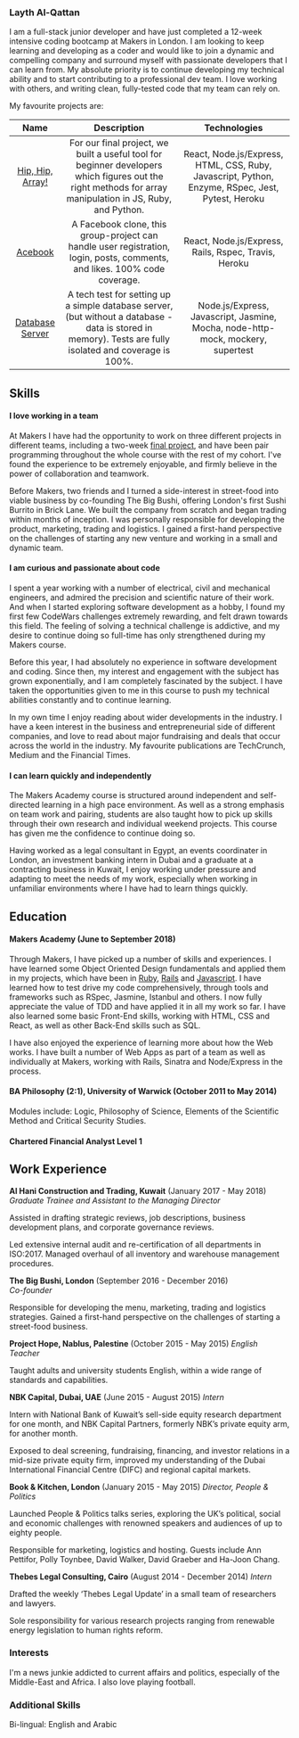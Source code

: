 ### Layth Al-Qattan

I am a full-stack junior developer and have just completed a 12-week intensive coding bootcamp at Makers in London. I am looking to keep learning and developing as a coder and would like to join a dynamic and compelling company and surround myself with passionate developers that I can learn from. My absolute priority is to continue developing my technical ability and to start contributing to a professional dev team. I love working with others, and writing clean, fully-tested code that my team can rely on. 

My favourite projects are:

|Name        |Description|Technologies|
|:------------:|:-----------:|:------------:|
|[Hip, Hip, Array!](https://github.com/laythq/array_of_sunshine)|For our final project, we built a useful tool for beginner developers which figures out the right methods for array manipulation in JS, Ruby, and Python.|React, Node.js/Express, HTML, CSS, Ruby, Javascript, Python, Enzyme, RSpec, Jest, Pytest, Heroku|
|[Acebook](https://github.com/laythq/acebook-nice-team)|A Facebook clone, this group-project can handle user registration, login, posts, comments, and likes. 100% code coverage.|React, Node.js/Express, Rails, Rspec, Travis, Heroku|
|[Database Server](https://github.com/laythq/database-server-tech-test)| A tech test for setting up a simple database server, (but without a database - data is stored in memory). Tests are fully isolated and coverage is 100%.|Node.js/Express, Javascript, Jasmine, Mocha, node-http-mock, mockery, supertest|



## Skills

#### I love working in a team

At Makers I have had the opportunity to work on three different projects in different teams, including a two-week [final project](https://github.com/laythq/array_of_sunshine), and have been pair programming throughout the whole course with the rest of my cohort. I've found the experience to be extremely enjoyable, and firmly believe in the power of collaboration and teamwork. 

Before Makers, two friends and I turned a side-interest in street-food into viable business by co-founding The Big Bushi, offering London's first Sushi Burrito in Brick Lane. We built the company from scratch and began trading within months of inception. I was personally responsible for developing the product, marketing, trading and logistics. I gained a first-hand perspective on the challenges of starting any new venture and working in a small and dynamic team.

#### I am curious and passionate about code

I spent a year working with a number of electrical, civil and mechanical engineers, and admired the precision and scientific nature of their work. And when I started exploring software development as a hobby, I found my first few CodeWars challenges extremely rewarding, and felt drawn towards this field. The feeling of solving a technical challenge is addictive, and my desire to continue doing so full-time has only strengthened during my Makers course. 

Before this year, I had absolutely no experience in software development and coding. Since then, my interest and engagement with the subject has grown exponentially, and I am completely fascinated by the subject. I have taken the opportunities given to me in this course to push my technical abilities constantly and to continue learning.

In my own time I enjoy reading about wider developments in the industry. I have a keen interest in the business and entrepreneurial side of different companies, and love to read about major fundraising and deals that occur across the world in the industry. My favourite publications are TechCrunch, Medium and the Financial Times.

#### I can learn quickly and independently

The Makers Academy course is structured around independent and self-directed learning in a high pace environment. As well as a strong emphasis on team work and pairing, students are also taught how to pick up skills through their own research and individual weekend projects. This course has given me the confidence to continue doing so. 

Having worked as a legal consultant in Egypt, an events coordinater in London, an investment banking intern in Dubai and a graduate at a contracting business in Kuwait, I enjoy working under pressure and adapting to meet the needs of my work, especially when working in unfamiliar environments where I have had to learn things quickly. 

## Education

#### Makers Academy (June to September 2018)

Through Makers, I have picked up a number of skills and experiences. I have learned some Object Oriented Design fundamentals and applied them in my projects, which have been in [Ruby](https://github.com/laythq/MakersBnB), [Rails](https://github.com/laythq/acebook-nice-team) and [Javascript](https://github.com/laythq/NotesApp). I have learned how to test drive my code comprehensively, through tools and frameworks such as RSpec, Jasmine, Istanbul and others. I now fully appreciate the value of TDD and have applied it in all my work so far. I have also learned some basic Front-End skills, working with HTML, CSS and React, as well as other Back-End skills such as SQL. 

I have also enjoyed the experience of learning more about how the Web works. I have built a number of Web Apps as part of a team as well as individually at Makers, working with Rails, Sinatra and Node/Express in the process. 

#### BA Philosophy (2:1), University of Warwick (October 2011 to May 2014)

Modules include: Logic, Philosophy of Science, Elements of the Scientific Method and Critical Security Studies.

#### Chartered Financial Analyst Level 1

## Work Experience

**Al Hani Construction and Trading, Kuwait** (January 2017 - May 2018)    
*Graduate Trainee and Assistant to the Managing Director*

Assisted in drafting strategic reviews, job descriptions, business development plans, and corporate governance reviews.

Led extensive internal audit and re-certification of all departments in ISO:2017. Managed overhaul of all inventory and warehouse management procedures.

**The Big Bushi, London** (September 2016 - December 2016)   
*Co-founder*

Responsible for developing the menu, marketing, trading and logistics strategies. Gained a first-hand
perspective on the challenges of starting a street-food business.

**Project Hope, Nablus, Palestine** (October 2015 - May 2015)
*English Teacher*

Taught adults and university students English, within a wide range of standards and capabilities.

**NBK Capital, Dubai, UAE** (June 2015 - August 2015)
*Intern*

Intern with National Bank of Kuwait’s sell-side equity research department for one month, and NBK Capital Partners, formerly NBK’s private equity arm, for another month.

Exposed to deal screening, fundraising, financing, and investor relations in a mid-size private equity firm, improved my understanding of the Dubai International Financial Centre (DIFC) and regional capital markets.

**Book & Kitchen, London** (January 2015 - May 2015)
*Director, People & Politics*

Launched People & Politics talks series, exploring the UK’s political, social and economic challenges with renowned speakers and audiences of up to eighty people.

Responsible for marketing, logistics and hosting. Guests include Ann Pettifor, Polly Toynbee, David Walker, David Graeber and Ha-Joon Chang.

**Thebes Legal Consulting, Cairo** (August 2014 - December 2014)
*Intern*

Drafted the weekly ‘Thebes Legal Update’ in a small team of researchers and lawyers.

Sole responsibility for various research projects ranging from renewable energy legislation to human rights reform.

### Interests

I'm a news junkie addicted to current affairs and politics, especially of the Middle-East and Africa. I also love playing football. 

### Additional Skills

Bi-lingual: English and Arabic
